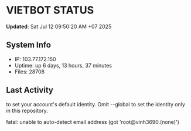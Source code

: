 # VIETBOT STATUS
**Updated**: Sat Jul 12 09:50:20 AM +07 2025

## System Info
- IP: 103.77.172.150
- Uptime: up 6 days, 13 hours, 37 minutes
- Files: 28708

## Last Activity

to set your account's default identity.
Omit --global to set the identity only in this repository.

fatal: unable to auto-detect email address (got 'root@vinh3690.(none)')
